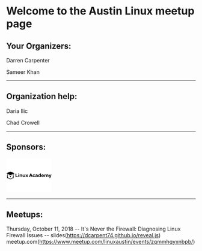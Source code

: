 # Welcome to the Austin Linux meetup page

## Your Organizers:

Darren Carpenter

Sameer Khan

---

## Organization help:

Daria Ilic

Chad Crowell

---

## Sponsors:

[![Linux Academy](LinuxAcademy-logo.png)](https://linuxacademy.com)

---

## Meetups:

Thursday, October 11, 2018 -- It's Never the Firewall: Diagnosing Linux Firewall Issues -- slides(https://dcarpent74.github.io/reveal.js) meetup.com(https://www.meetup.com/linuxaustin/events/zqmmhqyxnbpb/)
